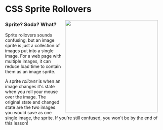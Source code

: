 # CSS Sprite Rollovers

<img src="https://s3.amazonaws.com/after-school-assets/sprite.jpg" width="300px" align="right" hspace="10">

### Sprite? Soda? What? 

Sprite rollovers sounds confusing, but an image sprite is just a collection of images put into a single image. For a web page with multiple images, it can reduce load time to contain them as an image sprite.

A sprite _rollover_ is when an image changes it's state when you roll your mouse over the image. The original state and changed state are the two images you would save as one single image, the sprite. If you're still confused, you won't be by the end of this lesson!

